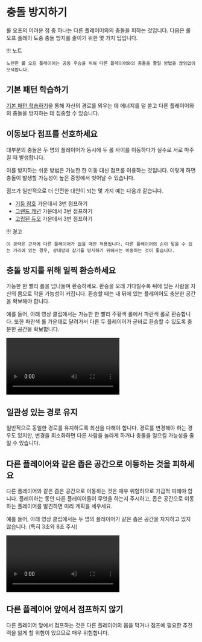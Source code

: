 # 충돌 방지하기

롤 오프의 어려운 점 중 하나는 다른 플레이어와의 충돌을 피하는 것입니다. 다음은 롤 오프 플레이 도중 충돌 방지를 줄이기 위한 몇 가지 팁입니다.

!!! 노트

    노련한 롤 오프 플레이어는 공동 우승을 위해 다른 플레이어와의 충돌을 줄일 방법을 끊임없이 모색합니다.

## 기본 패턴 학습하기

[기본 패턴 학습하기](./learning-the-rolls.md)을 통해 자신의 경로를 외우는 데 에너지를 덜 쏟고 다른 플레이어와의 충돌을 방지하는 데 집중할 수 있습니다.

## 이동보다 점프를 선호하세요

대부분의 충돌은 두 명의 플레이어가 동시에 두 롤 사이를 이동하다가 실수로 서로 마주칠 때 발생합니다.

이를 방지하는 쉬운 방법은 가능한 한 이동 대신 점프를 이용하는 것입니다. 이렇게 하면 충돌이 발생할 가능성이 높은 중앙에서 벗어날 수 있습니다.

점프가 일반적으로 더 안전한 대안이 되는 몇 가지 예는 다음과 같습니다.

* [기둥 참호](../rolls/pillar-trench.md) 가운데서 3번 점프하기
* [그랜드 캐년](../rolls/grand-canyon.md) 가운데서 3번 점프하기
* [고립된 듀오](../rolls/grand-canyon.md) 가운데서 3번 점프하기

!!! 경고

    이 공략은 근처에 다른 플레이어가 없을 때만 적용됩니다. 다른 플레이어의 손이 닿을 수 있는 거리에 있는 경우, 상대방의 잡기를 방지하기 위해서는 이동하는 것이 좋습니다.

## 충돌 방지를 위해 일찍 환승하세요

가능한 한 빨리 롤을 넘나들며 환승하세요. 환승을 오래 기다릴수록 뒤에 있는 사람을 자신의 몸으로 막을 가능성이 커집니다. 환승할 때는 내 뒤에 있는 플레이어도 충분한 공간을 확보해야 합니다.

예를 들어, 아래 영상 클립에서는 가능한 한 빨리 주황색 롤에서 파란색 롤로 환승합니다. 또한 파란색 롤 가운데로 달려가서 다른 두 플레이어가 곧바로 환승할 수 있도록 충분한 공간을 확보합니다.

<video controls>
  <source src="../../images/getting-started/reducing-desync/transfer-early.mp4" type="video/mp4">
</video>

## 일관성 있는 경로 유지

일반적으로 동일한 경로를 유지하도록 최선을 다해야 합니다. 경로를 변경해야 하는 경우도 있지만, 변경을 최소화하면 다른 사람을 놀라게 하거나 충돌을 일으킬 가능성을 줄일 수 있습니다.

## 다른 플레이어와 같은 좁은 공간으로 이동하는 것을 피하세요

다른 플레이어와 같은 좁은 공간으로 이동하는 것은 매우 위험하므로 가급적 피해야 합니다. 플레이하는 동안 다른 플레이어들이 무엇을 하는지 주시하고, 좁은 공간으로 이동하는 플레이어를 발견하면 미리 계획을 세우세요.

예를 들어, 아래 영상 클립에서는 두 명의 플레이어가 같은 좁은 공간을 차지하고 있지 않습니다. (특히 3초와 8초 주시)

<video controls>
  <source src="../../images/getting-started/reducing-desync/avoid-same-small-ledge.mp4" type="video/mp4">
</video>

## 다른 플레이어 앞에서 점프하지 않기

다른 플레이어 앞에서 점프하는 것은 다른 플레이어의 몸을 막거나 점프에 필요한 추진력을 잃게 할 위험이 있으므로 매우 위험합니다.
